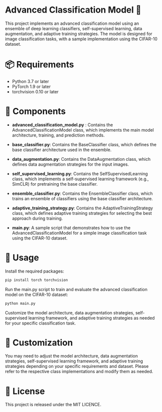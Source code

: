 # Advanced Classification Model 🚀
This project implements an advanced classification model using an ensemble of deep learning classifiers, self-supervised learning, data augmentation, and adaptive training strategies. The model is designed for image classification tasks, with a sample implementation using the CIFAR-10 dataset.

# 📦 Requirements
 - Python 3.7 or later
 - PyTorch 1.9 or later
 - torchvision 0.10 or later

# 📁 Components

- **advanced_classification_model.py** : Contains the AdvancedClassificationModel class, which implements the main model architecture, training, and prediction methods.


- **base_classifier.py**: Contains the BaseClassifier class, which defines the base classifier architecture used in the ensemble.
- **data_augmentation.py**: Contains the DataAugmentation class, which defines data augmentation strategies for the input images.
- **self_supervised_learning.py**: Contains the SelfSupervisedLearning class, which implements a self-supervised learning framework (e.g., SimCLR) for pretraining the base classifier.

- **ensemble_classifier.py**: Contains the EnsembleClassifier class, which trains an ensemble of classifiers using the base classifier architecture.

- **adaptive_training_strategy.py**: Contains the AdaptiveTrainingStrategy class, which defines adaptive training strategies for selecting the best approach during training.

- **main.py**: A sample script that demonstrates how to use the AdvancedClassificationModel for a simple image classification task using the CIFAR-10 dataset.

# 🚀 Usage
Install the required packages:

```bash
pip install torch torchvision
```

Run the main.py script to train and evaluate the advanced classification model on the CIFAR-10 dataset:
```bash
python main.py
```

Customize the model architecture, data augmentation strategies, self-supervised learning framework, and adaptive training strategies as needed for your specific classification task.

# 🔧 Customization

You may need to adjust the model architecture, data augmentation strategies, self-supervised learning framework, and adaptive training strategies depending on your specific requirements and dataset. Please refer to the respective class implementations and modify them as needed.

# 📄 License
This project is released under the MIT LICENCE.
